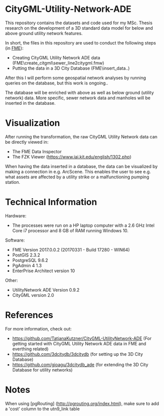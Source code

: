 # CityGML-Utility-Network-ADE
This repository contains the datasets and code used for my MSc. Thesis research on the development of a 3D standard data model for below and above ground utility network features.

In short, the files in this repository are used to conduct the following steps (in [FME](https://www.safe.com/)):
- Creating CityGML Utility Network ADE data (FME\create_citgml\sewer_line2citygml.fmw)
- Putting the data in a 3D City Database (FME\insert_data\..)

After this I will perform some geospatial network analyses by running queries on the database, but this work is ongoing..

The database will be enriched with above as well as below ground (utility network) data. More specific, sewer network data and manholes will be inserted in the database.

# Visualization
After running the transformation, the raw CityGML Utility Network data can be directly viewed in:
- The FME Data Inspector
- The FZK Viewer (https://www.iai.kit.edu/english/1302.php)

When having the data inserted in a database, the data can be visualized by making a connection in e.g. ArcScene. This enables the user to see e.g. what assets are affected by a utility strike or a malfunctioning pumping station.

# Technical Information
Hardware:
- The processes were run on a HP laptop computer with a 2.6 GHz Intel Core i7 processor and 8 GB of RAM running Windows 10.

Software:
- FME Version 2017.0.0.2 (20170331 - Build 17280 - WIN64)
- PostGIS 2.3.2
- PostgreSQL 9.6.2
- PgAdmin 4 1.3
- EnterPrise Architect version 10

Other:
- UtilityNetwork ADE Version 0.9.2
- CityGML version 2.0

# References
For more information, check out:
- https://github.com/TatjanaKutzner/CityGML-UtilityNetwork-ADE (For getting started with CityGML Utility Network ADE data in FME and everthing related)
- https://github.com/3dcitydb/3dcitydb (for setting up the 3D City Database)
- https://github.com/gioagu/3dcitydb_ade (for extending the 3D City Database for utility networks)

# Notes

When using [pgRouting] (http://pgrouting.org/index.html), make sure to add a 'cost' column to the utn9_link table


